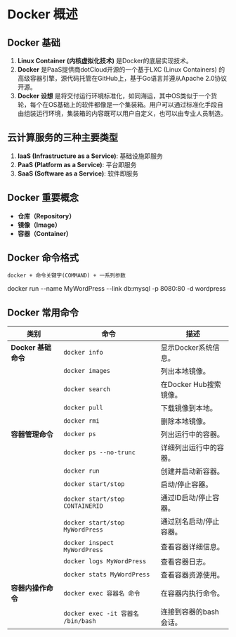 # Docker 概述

## Docker 基础

1. **Linux Container (内核虚拟化技术)** 是Docker的底层实现技术。
2. **Docker** 是PaaS提供商dotCloud开源的一个基于LXC (Linux Containers) 的高级容器引擎，源代码托管在GitHub上，基于Go语言并遵从Apache 2.0协议开源。
3. **Docker 设想** 是将交付运行环境标准化，如同海运，其中OS类似于一个货轮，每个在OS基础上的软件都像是一个集装箱。用户可以通过标准化手段自由组装运行环境，集装箱的内容既可以用户自定义，也可以由专业人员制造。

## 云计算服务的三种主要类型

1. **IaaS (Infrastructure as a Service)**: 基础设施即服务
2. **PaaS (Platform as a Service)**: 平台即服务
3. **SaaS (Software as a Service)**: 软件即服务

## Docker 重要概念

- **仓库（Repository）**
- **镜像（Image）**
- **容器（Container）**

## Docker 命令格式

`docker + 命令关键字(COMMAND) + 一系列参数`

docker run --name MyWordPress --link db:mysql -p 8080:80 -d wordpress

## Docker 常用命令

| 类别             | 命令                                   | 描述                                       |
|------------------|----------------------------------------|--------------------------------------------|
| **Docker 基础命令** | `docker info`                         | 显示Docker系统信息。                         |
|                  | `docker images`                       | 列出本地镜像。                               |
|                  | `docker search`                       | 在Docker Hub搜索镜像。                      |
|                  | `docker pull`                         | 下载镜像到本地。                             |
|                  | `docker rmi`                          | 删除本地镜像。                               |
| **容器管理命令**  | `docker ps`                           | 列出运行中的容器。                           |
|                  | `docker ps --no-trunc`                | 详细列出运行中的容器。                       |
|                  | `docker run`                          | 创建并启动新容器。                           |
|                  | `docker start/stop`                   | 启动/停止容器。                              |
|                  | `docker start/stop CONTAINERID`       | 通过ID启动/停止容器。                        |
|                  | `docker start/stop MyWordPress`       | 通过别名启动/停止容器。                      |
|                  | `docker inspect MyWordPress`          | 查看容器详细信息。                           |
|                  | `docker logs MyWordPress`             | 查看容器日志。                               |
|                  | `docker stats MyWordPress`            | 查看容器资源使用。                           |
| **容器内操作命令** | `docker exec 容器名 命令`             | 在容器内执行命令。                           |
|                  | `docker exec -it 容器名 /bin/bash`    | 连接到容器的bash会话。                       |

